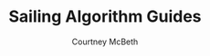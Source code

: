 ---
layout: landing
title: Sailing Algorithm Guides
author: Courtney McBeth
categories: ['Mathematics of Sailing']
logo: algo_logo.png
permalink: /algorithm/
---